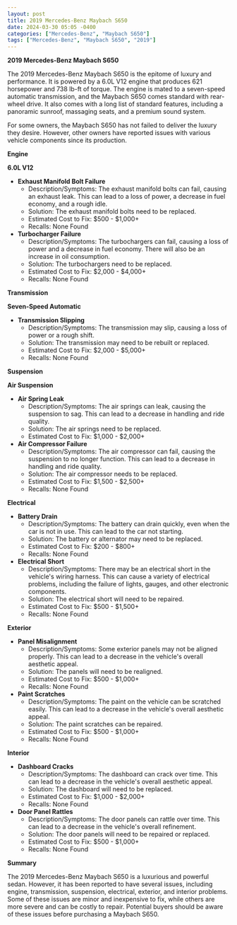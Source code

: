 ```yaml
---
layout: post
title: 2019 Mercedes-Benz Maybach S650
date: 2024-03-30 05:05 -0400
categories: ["Mercedes-Benz", "Maybach S650"]
tags: ["Mercedes-Benz", "Maybach S650", "2019"]
---
```

**2019 Mercedes-Benz Maybach S650**

The 2019 Mercedes-Benz Maybach S650 is the epitome of luxury and performance. It is powered by a 6.0L V12 engine that produces 621 horsepower and 738 lb-ft of torque. The engine is mated to a seven-speed automatic transmission, and the Maybach S650 comes standard with rear-wheel drive. It also comes with a long list of standard features, including a panoramic sunroof, massaging seats, and a premium sound system.

For some owners, the Maybach S650 has not failed to deliver the luxury they desire. However, other owners have reported issues with various vehicle components since its production.

**Engine**

**6.0L V12**

* **Exhaust Manifold Bolt Failure**
    * Description/Symptoms: The exhaust manifold bolts can fail, causing an exhaust leak. This can lead to a loss of power, a decrease in fuel economy, and a rough idle.
    * Solution: The exhaust manifold bolts need to be replaced.
    * Estimated Cost to Fix: $500 - $1,000+
    * Recalls: None Found
* **Turbocharger Failure**
    * Description/Symptoms: The turbochargers can fail, causing a loss of power and a decrease in fuel economy. There will also be an increase in oil consumption.
    * Solution: The turbochargers need to be replaced.
    * Estimated Cost to Fix: $2,000 - $4,000+
    * Recalls: None Found

**Transmission**

**Seven-Speed Automatic**

* **Transmission Slipping**
    * Description/Symptoms: The transmission may slip, causing a loss of power or a rough shift.
    * Solution: The transmission may need to be rebuilt or replaced.
    * Estimated Cost to Fix: $2,000 - $5,000+
    * Recalls: None Found

**Suspension**

**Air Suspension**

* **Air Spring Leak**
    * Description/Symptoms: The air springs can leak, causing the suspension to sag. This can lead to a decrease in handling and ride quality.
    * Solution: The air springs need to be replaced.
    * Estimated Cost to Fix: $1,000 - $2,000+
* **Air Compressor Failure**
    * Description/Symptoms: The air compressor can fail, causing the suspension to no longer function. This can lead to a decrease in handling and ride quality.
    * Solution: The air compressor needs to be replaced.
    * Estimated Cost to Fix: $1,500 - $2,500+
    * Recalls: None Found

**Electrical**

* **Battery Drain**
    * Description/Symptoms: The battery can drain quickly, even when the car is not in use. This can lead to the car not starting.
    * Solution: The battery or alternator may need to be replaced.
    * Estimated Cost to Fix: $200 - $800+
    * Recalls: None Found
* **Electrical Short**
    * Description/Symptoms: There may be an electrical short in the vehicle's wiring harness. This can cause a variety of electrical problems, including the failure of lights, gauges, and other electronic components.
    * Solution: The electrical short will need to be repaired.
    * Estimated Cost to Fix: $500 - $1,500+
    * Recalls: None Found

**Exterior**

* **Panel Misalignment**
    * Description/Symptoms: Some exterior panels may not be aligned properly. This can lead to a decrease in the vehicle's overall aesthetic appeal.
    * Solution: The panels will need to be realigned.
    * Estimated Cost to Fix: $500 - $1,000+
    * Recalls: None Found
* **Paint Scratches**
    * Description/Symptoms: The paint on the vehicle can be scratched easily. This can lead to a decrease in the vehicle's overall aesthetic appeal.
    * Solution: The paint scratches can be repaired.
    * Estimated Cost to Fix: $500 - $1,000+
    * Recalls: None Found

**Interior**

* **Dashboard Cracks**
    * Description/Symptoms: The dashboard can crack over time. This can lead to a decrease in the vehicle's overall aesthetic appeal.
    * Solution: The dashboard will need to be replaced.
    * Estimated Cost to Fix: $1,000 - $2,000+
    * Recalls: None Found
* **Door Panel Rattles**
    * Description/Symptoms: The door panels can rattle over time. This can lead to a decrease in the vehicle's overall refinement.
    * Solution: The door panels will need to be repaired or replaced.
    * Estimated Cost to Fix: $500 - $1,000+
    * Recalls: None Found

**Summary**

The 2019 Mercedes-Benz Maybach S650 is a luxurious and powerful sedan. However, it has been reported to have several issues, including engine, transmission, suspension, electrical, exterior, and interior problems. Some of these issues are minor and inexpensive to fix, while others are more severe and can be costly to repair. Potential buyers should be aware of these issues before purchasing a Maybach S650.
